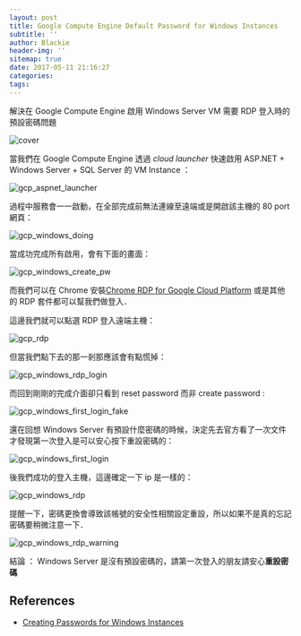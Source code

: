 ```yaml
---
layout: post
title: Google Compute Engine Default Password for Windows Instances
subtitle: ''
author: Blackie
header-img: ''
sitemap: true
date: 2017-05-11 21:16:27
categories:
tags:
---
```


解決在 Google Compute Engine 啟用 Windows Server VM 需要 RDP 登入時的預設密碼問題

<!-- More -->

![cover](cover.png)

當我們在 Google Compute Engine 透過 *cloud launcher* 快速啟用 ASP.NET + Windows Server + SQL Server 的 VM Instance ：

![gcp_aspnet_launcher](gcp_aspnet_launcher.png)

過程中服務會一一啟動，在全部完成前無法連線至遠端或是開啟該主機的 80 port 網頁：

![gcp_windows_doing](gcp_windows_doing.png)

當成功完成所有啟用，會有下面的畫面：

![gcp_windows_create_pw](gcp_windows_create_pw.png)

而我們可以在 Chrome 安裝[Chrome RDP for Google Cloud Platform](https://chrome.google.com/webstore/detail/chrome-rdp-for-google-clo/mpbbnannobiobpnfblimoapbephgifkm?utm_source=chrome-ntp-launcher) 或是其他的 RDP 套件都可以幫我們做登入．

這邊我們就可以點選 RDP 登入遠端主機：

![gcp_rdp](gcp_rdp.png)

但當我們點下去的那一剎那應該會有點慌掉：

![gcp_windows_rdp_login](gcp_windows_rdp_login.png)

而回到剛剛的完成介面卻只看到 reset password 而非 create password :

![gcp_windows_first_login_fake](gcp_windows_first_login_fake.png)

還在回想 Windows Server 有預設什麼密碼的時候，決定先去官方看了一次文件才發現第一次登入是可以安心按下重設密碼的：

![gcp_windows_first_login](gcp_windows_first_login.png)

後我們成功的登入主機，這邊確定一下 ip 是一樣的：

![gcp_windows_rdp](gcp_windows_rdp.png)

提醒一下，密碼更換會導致該帳號的安全性相關設定重設，所以如果不是真的忘記密碼要稍微注意一下．

![gcp_windows_rdp_warning](gcp_windows_rdp_warning.png)

結論 ： Windows Server 是沒有預設密碼的，請第一次登入的朋友請安心**重設密碼**

## References ##

- [Creating Passwords for Windows Instances](https://cloud.google.com/compute/docs/instances/windows/creating-passwords-for-windows-instances)